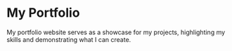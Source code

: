 # My Portfolio

My portfolio website serves as a showcase for my projects, highlighting my skills and demonstrating what I can create.
